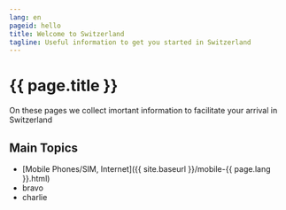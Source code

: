 ```yaml
---
lang: en
pageid: hello
title: Welcome to Switzerland
tagline: Useful information to get you started in Switzerland
---
```

# {{ page.title }}

On these pages we collect imortant information to facilitate your arrival in Switzerland

## Main Topics
- [Mobile Phones/SIM, Internet]({{ site.baseurl }}/mobile-{{ page.lang }}.html)
- bravo
- charlie

